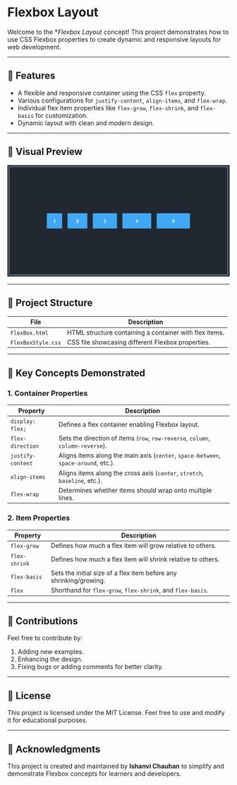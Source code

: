 # Flexbox Layout

Welcome to the **Flexbox Layout* concept! This project demonstrates how to use CSS Flexbox properties to create dynamic and responsive layouts for web development.

---

## 🌟 Features

- A flexible and responsive container using the CSS `flex` property.
- Various configurations for `justify-content`, `align-items`, and `flex-wrap`.
- Individual flex item properties like `flex-grow`, `flex-shrink`, and `flex-basis` for customization.
- Dynamic layout with clean and modern design.

---

## 🎨 Visual Preview

![alt text](image.png)

---

## 📂 Project Structure

| File                | Description                                           |
|---------------------|-------------------------------------------------------|
| `FlexBox.html`        | HTML structure containing a container with flex items. |
| `FlexBoxStyle.css`  | CSS file showcasing different Flexbox properties.      |

---

## 📝 Key Concepts Demonstrated

### 1. **Container Properties**

| Property            | Description                                                  |
|---------------------|--------------------------------------------------------------|
| `display: flex;`    | Defines a flex container enabling Flexbox layout.             |
| `flex-direction`    | Sets the direction of items (`row`, `row-reverse`, `column`, `column-reverse`). |
| `justify-content`   | Aligns items along the main axis (`center`, `space-between`, `space-around`, etc.). |
| `align-items`       | Aligns items along the cross axis (`center`, `stretch`, `baseline`, etc.). |
| `flex-wrap`         | Determines whether items should wrap onto multiple lines.     |

### 2. **Item Properties**

| Property         | Description                                                    |
|------------------|----------------------------------------------------------------|
| `flex-grow`      | Defines how much a flex item will grow relative to others.      |
| `flex-shrink`    | Defines how much a flex item will shrink relative to others.    |
| `flex-basis`     | Sets the initial size of a flex item before any shrinking/growing. |
| `flex`           | Shorthand for `flex-grow`, `flex-shrink`, and `flex-basis`.    |

---

## 🤝 Contributions

Feel free to contribute by:
1. Adding new examples.
2. Enhancing the design.
3. Fixing bugs or adding comments for better clarity.

---

## 📜 License

This project is licensed under the MIT License. Feel free to use and modify it for educational purposes.

---

## 🙌 Acknowledgments

This project is created and maintained by **Ishanvi Chauhan** to simplify and demonstrate Flexbox concepts for learners and developers.

